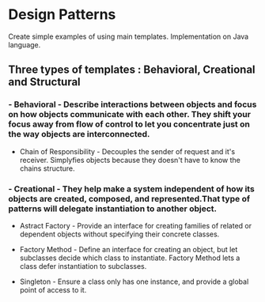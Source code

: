 # Design Patterns

Create simple examples of using main templates. Implementation on Java language.

## Three types of templates : Behavioral, Creational and Structural

### - Behavioral - Describe interactions between objects and focus on how objects communicate with each other. They shift your focus away from flow of control to let you concentrate just on the way objects are interconnected.

* Chain of Responsibility - Decouples the sender of request and it's receiver. Simplyfies objects because they doesn't  have to know the chains structure.

### - Creational - They help make a system independent of how its objects are created, composed, and represented.That type of patterns will delegate instantiation to another object.

* Astract Factory - Provide an interface for creating families of related or dependent objects without
specifying their concrete classes.

* Factory Method - Define an interface for creating an object, but let subclasses decide which class to
instantiate. Factory Method lets a class defer instantiation to subclasses.

* Singleton - Ensure a class only has one instance, and provide a global point of access to it.




